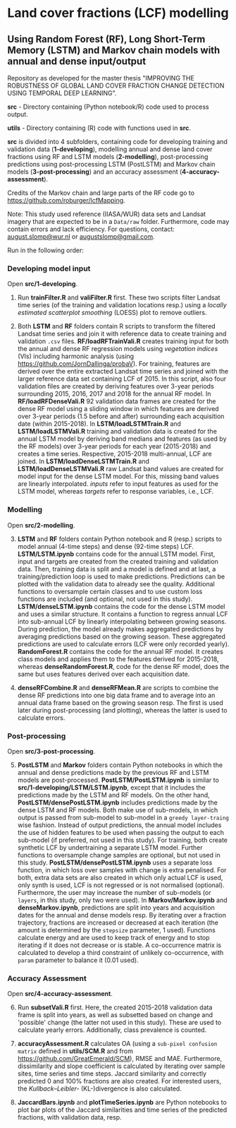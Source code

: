 # Land cover fractions (LCF) modelling 
## Using Random Forest (RF), Long Short-Term Memory (LSTM) and Markov chain models with annual and dense input/output

Repository as developed for the master thesis "IMPROVING THE ROBUSTNESS OF GLOBAL LAND COVER FRACTION CHANGE DETECTION USING TEMPORAL DEEP LEARNING".

**src** - Directory containing (Python notebook/R) code used to process output.

**utils** - Directory containing (R) code with functions used in **src**.

**src** is divided into 4 subfolders, containing code for developing training and validation data (**1-developing**), modelling annual and dense land cover fractions using RF and LSTM models (**2-modelling**), post-processing predictions using post-processing LSTM (PostLSTM) and Markov chain models (**3-post-processing**) and an accuracy assessment (**4-accuracy-assessment**).   

Credits of the Markov chain and large parts of the RF code go to https://github.com/roburger/lcfMapping.  

Note: This study used reference (IIASA/WUR) data sets and Landsat imagery that are expected to be in a ``Data/raw`` folder. Furthermore, code may contain errors and lack efficiency. For questions, contact: august.slomp@wur.nl or augustslomp@gmail.com.

Run in the following order:

### Developing model input

Open **src/1-developing**.

1. Run **trainFilter.R** and **valiFilter.R** first. These two scripts filter Landsat time series (of the training and validation locations resp.) using a *locally estimated scatterplot smoothing* (LOESS) plot to remove outliers.

2. Both **LSTM** and **RF** folders contain R scripts to transform the filtered Landsat time series and join it with reference data to create training and validation ``.csv`` files. **RF/loadRFTrainVali.R** creates training input for both the annual and dense RF regression models using *vegetation indices* (VIs) including harmonic analysis (using https://github.com/JornDallinga/probaV). For training, features are derived over the entire extracted Landsat time series and joined with the larger reference data set containing LCF of 2015. In this script, also four validation files are created by deriving features over 3-year periods surrounding 2015, 2016, 2017 and 2018 for the annual RF model. In **RF/loadRFDenseVali.R** 92 validation data frames are created for the dense RF model using a sliding window in which features are derived over 3-year periods (1.5 before and after) surrounding each acquisition date (within 2015-2018). In **LSTM/loadLSTMTrain.R** and **LSTM/loadLSTMVali.R** training and validation data is created for the annual LSTM model by deriving band medians and features (as used by the RF models) over 3-year periods for each year (2015-2018) and creates a time series. Respective, 2015-2018 multi-annual, LCF are joined. In **LSTM/loadDenseLSTMTrain.R** and **LSTM/loadDenseLSTMVali.R** raw Landsat band values are created for model input for the dense LSTM model. For this, missing band values are linearly interpolated. *inputs* refer to input features as used for the LSTM model, whereas *targets* refer to response variables, i.e., LCF.  

### Modelling

Open **src/2-modelling**.

3. **LSTM** and **RF** folders contain Python notebook and R (resp.) scripts to model annual (4-time steps) and dense (92-time steps) LCF. **LSTM/LSTM.ipynb** contains code for the annual LSTM model. First, input and targets are created from the created training and validation data. Then, training data is split and a model is defined and at last, a training/prediction loop is used to make predictions. Predictions can be plotted with the validation data to already see the quality. Additional functions to oversample certain classes and to use custom loss functions are included (and optional, not used in this study). **LSTM/denseLSTM.ipynb** contains the code for the dense LSTM model and uses a similar structure. It contains a function to regress annual LCF into sub-annual LCF by linearly interpolating between growing seasons. During prediction, the model already makes aggregated predictions by averaging predictions based on the growing season. These aggregated predictions are used to calculate errors (LCF were only recorded yearly). **RandomForest.R** contains the code for the annual RF model. It creates class models and applies them to the features derived for 2015-2018, whereas **denseRandomForest.R**, code for the dense RF model, does the same but uses features derived over each acquisition date. 

4. **denseRFCombine.R** and **denseRFMean.R** are scripts to combine the dense RF predictions into one big data frame and to average into an annual data frame based on the growing season resp. The first is used later during post-processing (and plotting), whereas the latter is used to calculate errors.

### Post-processing

Open **src/3-post-processing**.

5. **PostLSTM** and **Markov** folders contain Python notebooks in which the annual and dense predictions made by the previous RF and LSTM models are post-processed. **PostLSTM/PostLSTM.ipynb** is similar to **src/1-developing/LSTM/LSTM.ipynb**, except that it includes the predictions made by the LSTM and RF models. On the other hand, **PostLSTM/densePostLSTM.ipynb** includes predictions made by the dense LSTM and RF models. Both make use of sub-models, in which output is passed from sub-model to sub-model in a `greedy layer-traing` wise fashion. Instead of output predictions, the annual model includes the use of hidden features to be used when passing the output to each sub-model (if preferred, not used in this study). For training, both create synthetic LCF by undertraining a separate LSTM model. Further functions to oversample change samples are optional, but not used in this study. **PostLSTM/densePostLSTM.ipynb** uses a separate loss function, in which loss over samples with change is extra penalised. For both, extra data sets are also created in which only actual LCF is used, only synth is used, LCF is not regressed or is not normalised (optional). Furthermore, the user may increase the number of sub-models (or `layers`, in this study, only two were used). In **Markov/Markov.ipynb** and **denseMarkov.ipynb**, predictions are split into years and acquisition dates for the annual and dense models resp. By iterating over a fraction trajectory, fractions are increased or decreased at each iteration (the amount is determined by the `stepsize` parameter, 1 used). Functions calculate energy and are used to keep track of energy and to stop iterating if it does not decrease or is stable. A co-occurrence matrix is calculated to develop a third constraint of unlikely co-occurrence, with `param` parameter to balance it (0.01 used).

### Accuracy Assessment

Open **src/4-accuracy-assessment**.

6. Run **subsetVali.R** first. Here, the created 2015-2018 validation data frame is split into years, as well as subsetted based on change and 'possible' change (the latter not used in this study). These are used to calculate yearly errors. Additionally, class prevalence is counted.

7. **accuracyAssessment.R** calculates OA (using a `sub-pixel confusion matrix` defined in **utils/SCM.R** and from https://github.com/GreatEmerald/SCM), RMSE and MAE. Furthermore, dissimilarity and slope coefficient is calculated by iterating over sample sites, time series and time steps. Jaccard similarity and correctly predicted 0 and 100% fractions are also created. For interested users, the *Kullback–Leibler-* (KL-)divergence is also calculated. 

8. **JaccardBars.ipynb** and **plotTimeSeries.ipynb** are Python notebooks to plot bar plots of the Jaccard similarities and time series of the predicted fractions, with validation data, resp.
